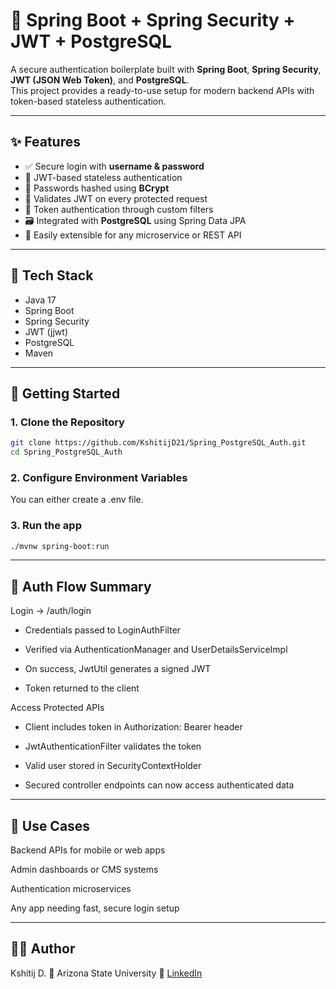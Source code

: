 # 🔐 Spring Boot + Spring Security + JWT + PostgreSQL

A secure authentication boilerplate built with **Spring Boot**, **Spring Security**, **JWT (JSON Web Token)**, and **PostgreSQL**.  
This project provides a ready-to-use setup for modern backend APIs with token-based stateless authentication.

---

## ✨ Features

- ✅ Secure login with **username & password**
- 🔐 JWT-based stateless authentication
- 🧠 Passwords hashed using **BCrypt**
- 🔎 Validates JWT on every protected request
- 🔄 Token authentication through custom filters
- 🗃️ Integrated with **PostgreSQL** using Spring Data JPA
- 🚀 Easily extensible for any microservice or REST API

---

## 🧱 Tech Stack

- Java 17
- Spring Boot
- Spring Security
- JWT (jjwt)
- PostgreSQL
- Maven

---

## 🚀 Getting Started

### 1. Clone the Repository

```bash
git clone https://github.com/KshitijD21/Spring_PostgreSQL_Auth.git
cd Spring_PostgreSQL_Auth 
```

### 2. Configure Environment Variables

You can either create a .env file.

### 3. Run the app

```bash
./mvnw spring-boot:run
```

---

## 🔐 Auth Flow Summary

  Login → /auth/login

  - Credentials passed to LoginAuthFilter

  - Verified via AuthenticationManager and UserDetailsServiceImpl

  - On success, JwtUtil generates a signed JWT

  - Token returned to the client

  Access Protected APIs

  - Client includes token in Authorization: Bearer <token> header

  - JwtAuthenticationFilter validates the token

  - Valid user stored in SecurityContextHolder

  - Secured controller endpoints can now access authenticated data

---

## 🧠 Use Cases

  Backend APIs for mobile or web apps

  Admin dashboards or CMS systems

  Authentication microservices

  Any app needing fast, secure login setup


--- 

## 🧑‍💻 Author

Kshitij D.
📍 Arizona State University
🔗 [LinkedIn](https://www.linkedin.com/in/kshitij-dumbre-1b6870175/)


